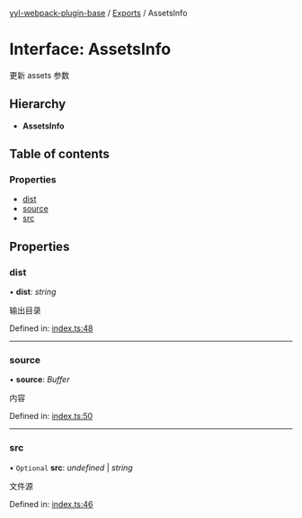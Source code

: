 [yyl-webpack-plugin-base](../README.md) / [Exports](../modules.md) / AssetsInfo

# Interface: AssetsInfo

更新 assets 参数

## Hierarchy

* **AssetsInfo**

## Table of contents

### Properties

- [dist](assetsinfo.md#dist)
- [source](assetsinfo.md#source)
- [src](assetsinfo.md#src)

## Properties

### dist

• **dist**: *string*

输出目录

Defined in: [index.ts:48](https://github.com/jackness1208/yyl-webpack-plugin-base/blob/2bd29c1/src/index.ts#L48)

___

### source

• **source**: *Buffer*

内容

Defined in: [index.ts:50](https://github.com/jackness1208/yyl-webpack-plugin-base/blob/2bd29c1/src/index.ts#L50)

___

### src

• `Optional` **src**: *undefined* \| *string*

文件源

Defined in: [index.ts:46](https://github.com/jackness1208/yyl-webpack-plugin-base/blob/2bd29c1/src/index.ts#L46)
